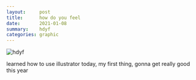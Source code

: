 ```yaml
---
layout:     post
title:      how do you feel
date:       2021-01-08
summary:    hdyf
categories: graphic
---
```


![hdyf](https://i.imgur.com/YWClSLF.png)

learned how to use illustrator today, my first thing, gonna get really good this year
